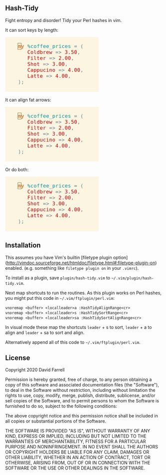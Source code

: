 Hash-Tidy
---------
Fight entropy and disorder! Tidy your Perl hashes in vim.

It can sort keys by length:

![](hash-tidy-sort-only.gif)

It can align fat arrows:

![](hash-tidy-align-only.gif)

Or do both:

![](hash-tidy-sort-align.gif)

Installation
------------
This assumes you have Vim's builtin [filetype plugin option]
(http://vimdoc.sourceforge.net/htmldoc/filetype.html#:filetype-plugin-on)
enabled. (e.g. something like `filetype plugin on` in your `.vimrc`).

To install as a plugin, save `plugin/hash-tidy.vim` to
`~/.vim/plugin/hash-tidy.vim`.

Next map shortcuts to run the routines. As this plugin works on Perl hashes,
you might put this code in `~/.vim/ftplugin/perl.vim`:

```
vnoremap <buffer> <localleader>a :HashTidyAlignRange<cr>
vnoremap <buffer> <localleader>s :HashTidySortRange<cr>
vnoremap <buffer> <localleader>sa :HashTidySortAlignRange<cr>
```

In visual mode these map the shortcuts `leader` + s to sort, `leader` + a
to align and `leader` + sa to sort and align.

Alternatively append all of this code to `~/.vim/ftplugin/perl.vim`.

License
-------
Copyright 2020 David Farrell

Permission is hereby granted, free of charge, to any person obtaining a copy of
this software and associated documentation files (the "Software"), to deal in
the Software without restriction, including without limitation the rights to
use, copy, modify, merge, publish, distribute, sublicense, and/or sell copies
of the Software, and to permit persons to whom the Software is furnished to do
so, subject to the following conditions:

The above copyright notice and this permission notice shall be included in all
copies or substantial portions of the Software.

THE SOFTWARE IS PROVIDED "AS IS", WITHOUT WARRANTY OF ANY KIND, EXPRESS OR
IMPLIED, INCLUDING BUT NOT LIMITED TO THE WARRANTIES OF MERCHANTABILITY,
FITNESS FOR A PARTICULAR PURPOSE AND NONINFRINGEMENT. IN NO EVENT SHALL THE
AUTHORS OR COPYRIGHT HOLDERS BE LIABLE FOR ANY CLAIM, DAMAGES OR OTHER
LIABILITY, WHETHER IN AN ACTION OF CONTRACT, TORT OR OTHERWISE, ARISING FROM,
OUT OF OR IN CONNECTION WITH THE SOFTWARE OR THE USE OR OTHER DEALINGS IN THE
SOFTWARE.
